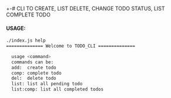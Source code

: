 +-# CLI TO CREATE, LIST DELETE, CHANGE TODO STATUS, LIST COMPLETE TODO

#### USAGE:

```bash
./index.js help
============== Welcome to TODO_CLI ==============

  usage <command>
  commands can be:
  add:  create todo
  comp: complete todo
  del:  delete todo
  list: list all pending todo
  list:comp: list all completed todos
```
